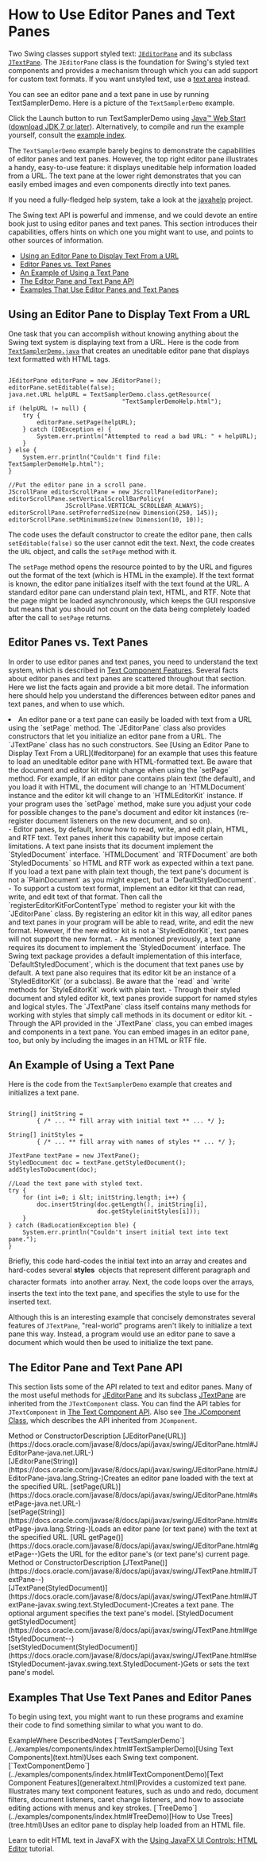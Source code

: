 
# How to Use Editor Panes and Text Panes

Two Swing classes support styled text: 
[`JEditorPane`](https://docs.oracle.com/javase/8/docs/api/javax/swing/JEditorPane.html) and its subclass 
[`JTextPane`](https://docs.oracle.com/javase/8/docs/api/javax/swing/JTextPane.html). The `JEditorPane` class is the foundation for Swing's styled text components and provides a mechanism through which you can add support for custom text formats. If you want unstyled text, use a [text area](textarea.html) instead.

You can see an editor pane and a text pane in use by running TextSamplerDemo. Here is a picture of the `TextSamplerDemo` example.

Click the Launch button to run TextSamplerDemo using 
[Java&#8482; Web Start ](http://www.oracle.com/technetwork/java/javase/javawebstart/index.html) ([download JDK 7 or later](http://www.oracle.com/technetwork/java/javase/downloads/index.html)). Alternatively, to compile and run the example yourself, consult the [example index](../examples/components/index.html#TextSamplerDemo).

The `TextSamplerDemo` example barely begins to demonstrate the capabilities of editor panes and text panes. However, the top right editor pane illustrates a handy, easy-to-use feature: it displays uneditable help information loaded from a URL. The text pane at the lower right demonstrates that you can easily embed images and even components directly into text panes.

If you need a fully-fledged help system, take a look at the 
[javahelp](https://javaee.github.io/javahelp/) project.

The Swing text API is powerful and immense, and we could devote an entire book just to using editor panes and text panes. This section introduces their capabilities, offers hints on which one you might want to use, and points to other sources of information.

- [Using an Editor Pane to Display Text From a URL](#editorpane)
- [Editor Panes vs. Text Panes](#recap)
- [An Example of Using a Text Pane](#textpane)
- [The Editor Pane and Text Pane API](#api)
- [Examples That Use Editor Panes and Text Panes](#eg)

## <a name="editorpane" id="editorpane">Using an Editor Pane to Display Text From a URL</a>

One task that you can accomplish without knowing anything about the Swing text system is displaying text from a URL. Here is the code from 
[`TextSamplerDemo.java`](../examples/components/TextSamplerDemoProject/src/components/TextSamplerDemo.java) that creates an uneditable editor pane that displays text formatted with HTML tags.

```

JEditorPane editorPane = new JEditorPane();
editorPane.setEditable(false);
java.net.URL helpURL = TextSamplerDemo.class.getResource(
                                "TextSamplerDemoHelp.html");
if (helpURL != null) {
    try {
        editorPane.setPage(helpURL);
    } catch (IOException e) {
        System.err.println("Attempted to read a bad URL: " + helpURL);
    }
} else {
    System.err.println("Couldn't find file: TextSamplerDemoHelp.html");
}

//Put the editor pane in a scroll pane.
JScrollPane editorScrollPane = new JScrollPane(editorPane);
editorScrollPane.setVerticalScrollBarPolicy(
                JScrollPane.VERTICAL_SCROLLBAR_ALWAYS);
editorScrollPane.setPreferredSize(new Dimension(250, 145));
editorScrollPane.setMinimumSize(new Dimension(10, 10));

```

The code uses the default constructor to create the editor pane, then calls `setEditable(false)` so the user cannot edit the text. Next, the code creates the `URL` object, and calls the `setPage` method with it.

The `setPage` method opens the resource pointed to by the URL and figures out the format of the text (which is HTML in the example). If the text format is known, the editor pane initializes itself with the text found at the URL. A standard editor pane can understand plain text, HTML, and RTF. Note that the page might be loaded asynchronously, which keeps the GUI responsive but means that you should not count on the data being completely loaded after the call to `setPage` returns.

## <a name="recap" id="recap">Editor Panes vs. Text Panes</a>

In order to use editor panes and text panes, you need to understand the text system, which is described in [Text Component Features](generaltext.html). Several facts about editor panes and text panes are scattered throughout that section. Here we list the facts again and provide a bit more detail. The information here should help you understand the differences between editor panes and text panes, and when to use which.

<li>An editor pane or a text pane can easily be loaded with text from a URL using the `setPage` method. The `JEditorPane` class also provides constructors that let you initialize an editor pane from a URL. The `JTextPane` class has no such constructors. See [Using an Editor Pane to Display Text From a URL](#editorpane) for an example that uses this feature to load an uneditable editor pane with HTML-formatted text.
Be aware that the document and editor kit might change when using the `setPage` method. For example, if an editor pane contains plain text (the default), and you load it with HTML, the document will change to an `HTMLDocument` instance and the editor kit will change to an `HTMLEditorKit` instance. If your program uses the `setPage` method, make sure you adjust your code for possible changes to the pane's document and editor kit instances (re-register document listeners on the new document, and so on).
</li>
- Editor panes, by default, know how to read, write, and edit plain, HTML, and RTF text. Text panes inherit this capability but impose certain limitations. A text pane insists that its document implement the `StyledDocument` interface. `HTMLDocument` and `RTFDocument` are both `StyledDocuments` so HTML and RTF work as expected within a text pane. If you load a text pane with plain text though, the text pane's document is not a `PlainDocument` as you might expect, but a `DefaultStyledDocument`.
- To support a custom text format, implement an editor kit that can read, write, and edit text of that format. Then call the `registerEditorKitForContentType` method to register your kit with the `JEditorPane` class. By registering an editor kit in this way, all editor panes and text panes in your program will be able to read, write, and edit the new format. However, if the new editor kit is not a `StyledEditorKit`, text panes will not support the new format.
- As mentioned previously, a text pane requires its document to implement the `StyledDocument` interface. The Swing text package provides a default implementation of this interface, `DefaultStyledDocument`, which is the document that text panes use by default. A text pane also requires that its editor kit be an instance of a `StyledEditorKit` (or a subclass). Be aware that the `read` and `write` methods for `StyleEditorKit` work with plain text.
- Through their styled document and styled editor kit, text panes provide support for named styles and logical styles. The `JTextPane` class itself contains many methods for working with styles that simply call methods in its document or editor kit.
- Through the API provided in the `JTextPane` class, you can embed images and components in a text pane. You can embed images in an editor pane, too, but only by including the images in an HTML or RTF file.

## <a name="textpane" id="textpane">An Example of Using a Text Pane</a>

Here is the code from the `TextSamplerDemo` example that creates and initializes a text pane.

```

String[] initString =
        { /* ... ** fill array with initial text ** ... */ };

String[] initStyles =
        { /* ... ** fill array with names of styles ** ... */ };

JTextPane textPane = new JTextPane();
StyledDocument doc = textPane.getStyledDocument();
addStylesToDocument(doc);

//Load the text pane with styled text.
try {
    for (int i=0; i &lt; initString.length; i++) {
        doc.insertString(doc.getLength(), initString[i],
                         doc.getStyle(initStyles[i]));
    }
} catch (BadLocationException ble) {
    System.err.println("Couldn't insert initial text into text pane.");
}

```

Briefly, this code hard-codes the initial text into an array and creates and hard-codes several **styles** &#151; objects that represent different paragraph and character formats &#151; into another array. Next, the code loops over the arrays, inserts the text into the text pane, and specifies the style to use for the inserted text.

Although this is an interesting example that concisely demonstrates several features of `JTextPane`, "real-world" programs aren't likely to initialize a text pane this way. Instead, a program would use an editor pane to save a document which would then be used to initialize the text pane.

## <a name="api" id="api">The Editor Pane and Text Pane API</a>

This section lists some of the API related to text and editor panes. Many of the most useful methods for 
[JEditorPane](https://docs.oracle.com/javase/8/docs/api/javax/swing/JEditorPane.html) and its subclass 
[JTextPane](https://docs.oracle.com/javase/8/docs/api/javax/swing/JTextPane.html) are inherited from the `JTextComponent` class. You can find the API tables for `JTextComponent` in [The Text Component API](textapi.html). Also see [The JComponent Class](jcomponent.html), which describes the API inherited from `JComponent`.
<th id="h1">Method or Constructor</th><th id="h2">Description</th>
<td headers="h1">[JEditorPane(URL)](https://docs.oracle.com/javase/8/docs/api/javax/swing/JEditorPane.html#JEditorPane-java.net.URL-)<br />[JEditorPane(String)](https://docs.oracle.com/javase/8/docs/api/javax/swing/JEditorPane.html#JEditorPane-java.lang.String-)</td><td headers="h2">Creates an editor pane loaded with the text at the specified URL.</td>
<td headers="h1">[setPage(URL)](https://docs.oracle.com/javase/8/docs/api/javax/swing/JEditorPane.html#setPage-java.net.URL-)<br />[setPage(String)](https://docs.oracle.com/javase/8/docs/api/javax/swing/JEditorPane.html#setPage-java.lang.String-)</td><td headers="h2">Loads an editor pane (or text pane) with the text at the specified URL.</td>
<td headers="h1">[URL getPage()](https://docs.oracle.com/javase/8/docs/api/javax/swing/JEditorPane.html#getPage--)</td><td headers="h2">Gets the URL for the editor pane's (or text pane's) current page.</td>
<th id="h101">Method or Constructor</th><th id="h102">Description</th>
<td headers="h101">[JTextPane()](https://docs.oracle.com/javase/8/docs/api/javax/swing/JTextPane.html#JTextPane--)<br />[JTextPane(StyledDocument)](https://docs.oracle.com/javase/8/docs/api/javax/swing/JTextPane.html#JTextPane-javax.swing.text.StyledDocument-)</td><td headers="h102">Creates a text pane. The optional argument specifies the text pane's model.</td>
<td headers="h101">[StyledDocument getStyledDocument](https://docs.oracle.com/javase/8/docs/api/javax/swing/JTextPane.html#getStyledDocument--)<br />[setStyledDocument(StyledDocument)](https://docs.oracle.com/javase/8/docs/api/javax/swing/JTextPane.html#setStyledDocument-javax.swing.text.StyledDocument-)</td><td headers="h102">Gets or sets the text pane's model.</td>

## <a name="eg" id="eg">Examples That Use Text Panes and Editor Panes</a>

To begin using text, you might want to run these programs and examine their code to find something similar to what you want to do.
<th id="h201" align="left">Example</th><th id="h202" align="left">Where Described</th><th id="h203" align="left">Notes</th>
<td headers="h201" valign="top">[`TextSamplerDemo`](../examples/components/index.html#TextSamplerDemo)</td><td headers="h202" valign="top">[Using Text Components](text.html)</td><td headers="h203" valign="top">Uses each Swing text component.</td>
<td headers="h201" valign="top">[`TextComponentDemo`](../examples/components/index.html#TextComponentDemo)</td><td headers="h202" valign="top">[Text Component Features](generaltext.html)</td><td headers="h203" valign="top">Provides a customized text pane. Illustrates many text component features, such as undo and redo, document filters, document listeners, caret change listeners, and how to associate editing actions with menus and key strokes.</td>
<td headers="h201" valign="top">[`TreeDemo`](../examples/components/index.html#TreeDemo)</td><td headers="h202" valign="top">[How to Use Trees](tree.html)</td><td headers="h203" valign="top">Uses an editor pane to display help loaded from an HTML file.</td>


Learn to edit HTML text in JavaFX with the
[Using JavaFX UI Controls: HTML Editor](https://docs.oracle.com/javase/8/javafx/user-interface-tutorial/editor.htm) tutorial.
